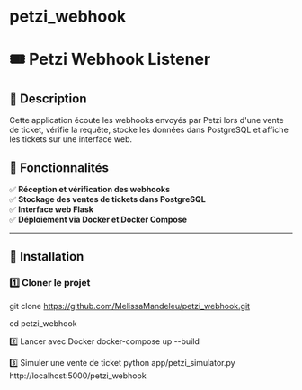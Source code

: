 # petzi_webhook

# 🎟️ Petzi Webhook Listener

## 📌 Description
Cette application écoute les webhooks envoyés par Petzi lors d'une vente de ticket, vérifie la requête, stocke les données dans PostgreSQL et affiche les tickets sur une interface web.

## 📌 Fonctionnalités
✅ **Réception et vérification des webhooks**  
✅ **Stockage des ventes de tickets dans PostgreSQL**  
✅ **Interface web Flask**  
✅ **Déploiement via Docker et Docker Compose**  

---

## 🚀 Installation

### **1️⃣ Cloner le projet**
git clone https://github.com/MelissaMandeleu/petzi_webhook.git

cd petzi_webhook

2️⃣ Lancer avec Docker
docker-compose up --build

3️⃣ Simuler une vente de ticket
python app/petzi_simulator.py http://localhost:5000/petzi_webhook
